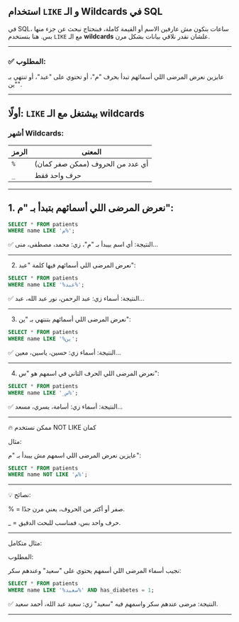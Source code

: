 
## استخدام `LIKE` و الـ Wildcards في SQL

في SQL، ساعات بنكون مش عارفين الاسم أو القيمة كاملة، فبنحتاج نبحث عن جزء منها بس. هنا بنستخدم `LIKE` مع الـ **wildcards** علشان نقدر نلاقي بيانات بشكل مرن.

---

### ✅ المطلوب:
عايزين نعرض المرضى اللي أسمائهم تبدأ بحرف "م"، أو تحتوي على "عبد"، أو تنتهي بـ "ين".

---

## أولًا: `LIKE` بيشتغل مع الـ wildcards

### أشهر Wildcards:

| الرمز | المعنى                            |
|-------|-----------------------------------|
| `%`   | أي عدد من الحروف (ممكن صفر كمان) |
| `_`   | حرف واحد فقط                      |

---

## 1. نعرض المرضى اللي أسمائهم بتبدأ بـ "م":

```sql
SELECT * FROM patients
WHERE name LIKE 'م%';
```

✅ النتيجة: أي اسم بيبدأ بـ "م"، زي: محمد، مصطفى، منى...


---

2. نعرض المرضى اللي أسمائهم فيها كلمة "عبد":
```sql
SELECT * FROM patients
WHERE name LIKE '%عبد%';
```
✅ النتيجة: أسماء زي: عبد الرحمن، نور عبد الله، عبد...


---

3. نعرض المرضى اللي أسمائهم بتنتهي بـ "ين":
```sql
SELECT * FROM patients
WHERE name LIKE '%ين';
```
✅ النتيجة: أسماء زي: حسين، ياسين، معين...


---

4. نعرض المرضى اللي الحرف التاني في اسمهم هو "س":
```sql
SELECT * FROM patients
WHERE name LIKE '_س%';
```
✅ النتيجة: أسماء زي: أسامة، يسري، مسعد...


---

🔥 ممكن نستخدم NOT LIKE كمان

مثال:

عايزين نعرض المرضى اللي اسمهم مش بيبدأ بـ "م":
```sql
SELECT * FROM patients
WHERE name NOT LIKE 'م%';
```

---

💡 نصائح:

% = صفر أو أكتر من الحروف، يعني مرن جدًا.

_ = حرف واحد بس، فمناسب للبحث الدقيق.



---

مثال متكامل:

المطلوب:

نجيب أسماء المرضى اللي أسمهم يحتوي على "سعيد" وعندهم سكر:
```sql
SELECT * FROM patients
WHERE name LIKE '%سعيد%' AND has_diabetes = 1;
```
✅ النتيجة: مرضى عندهم سكر واسمهم فيه "سعيد" زي: سعيد عبد الله، أحمد سعيد.


---



